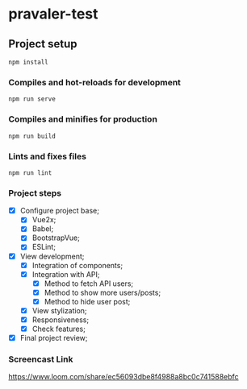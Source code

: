 # pravaler-test

## Project setup
```
npm install
```

### Compiles and hot-reloads for development
```
npm run serve
```

### Compiles and minifies for production
```
npm run build
```

### Lints and fixes files
```
npm run lint
```
### Project steps

- [x] Configure project base;
    - [x] Vue2x;
    - [x] Babel;
    - [x] BootstrapVue;
    - [x] ESLint;
- [x] View development;
    - [x] Integration of components;
    - [x] Integration with API;
        - [x] Method to fetch API users;
        - [x] Method to show more users/posts;
        - [X] Method to hide user post;
    - [x] View stylization;
    - [x] Responsiveness;
    - [x] Check features;
- [x] Final project review;

### Screencast Link
https://www.loom.com/share/ec56093dbe8f4988a8bc0c741588ebfc
